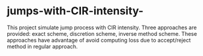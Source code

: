 # jumps-with-CIR-intensity-
This project simulate jump process with CIR intensity. Three approaches are provided: exact scheme, discretion scheme, inverse method scheme. 
These approaches have advantage of avoid computing loss due to accept/reject method in regular approach.
